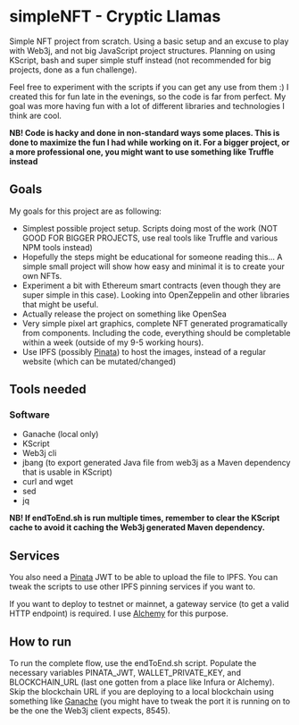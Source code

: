 # simpleNFT - Cryptic Llamas
Simple NFT project from scratch. Using a basic setup and an excuse to play with Web3j, and not big JavaScript project structures. Planning on using KScript, bash and super simple stuff instead (not recommended for big projects, done as a fun challenge).

Feel free to experiment with the scripts if you can get any use from them :) I created this for fun late in the evenings, so the code is far from perfect. My goal was more having fun with a lot of different libraries and technologies I think are cool.

**NB! Code is hacky and done in non-standard ways some places. This is done to maximize the fun I had while working on it. For a bigger project, or a more professional one, you might want to use something like Truffle instead**


## Goals
My goals for this project are as following:
- Simplest possible project setup. Scripts doing most of the work (NOT GOOD FOR BIGGER PROJECTS, use real tools like Truffle and various NPM tools instead)
- Hopefully the steps might be educational for someone reading this... A simple small project will show how easy and minimal it is to create your own NFTs.
- Experiment a bit with Ethereum smart contracts (even though they are super simple in this case). Looking into OpenZeppelin and other libraries that might be useful.
- Actually release the project on something like OpenSea
- Very simple pixel art graphics, complete NFT generated programatically from components. Including the code, everything should be completable within a week (outside of my 9-5 working hours). 
- Use IPFS (possibly [Pinata](https://www.pinata.cloud/)) to host the images, instead of a regular website (which can be mutated/changed)


## Tools needed
### Software
- Ganache (local only)
- KScript
- Web3j cli
- jbang (to export generated Java file from web3j as a Maven dependency that is usable in KScript)
- curl and wget
- sed
- jq

**NB! If endToEnd.sh is run multiple times, remember to clear the KScript cache to avoid it caching the Web3j generated Maven dependency.**


## Services
You also need a [Pinata](https://www.pinata.cloud/) JWT to be able to upload the file to IPFS. You can tweak the scripts to use other IPFS pinning services if you want to.

If you want to deploy to testnet or mainnet, a gateway service (to get a valid HTTP endpoint) is required. I use [Alchemy](https://www.alchemy.com/) for this purpose. 


## How to run
To run the complete flow, use the endToEnd.sh script. Populate the necessary variables PINATA_JWT, WALLET_PRIVATE_KEY, and BLOCKCHAIN_URL (last one gotten from a place like Infura or Alchemy). Skip the blockchain URL if you are deploying to a local blockchain using something like [Ganache](https://www.trufflesuite.com/ganache) (you might have to tweak the port it is running on to be the one the Web3j client expects, 8545).
